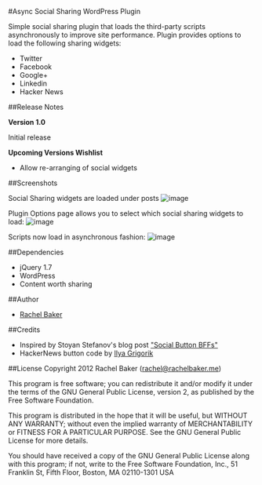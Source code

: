 #Async Social Sharing WordPress Plugin


Simple social sharing plugin that loads the third-party scripts asynchronously to improve site performance. Plugin provides options to load the following sharing widgets:

*	Twitter
*	Facebook
*	Google+
*	Linkedin
*	Hacker News

##Release Notes

__Version 1.0__

Initial release

__Upcoming Versions Wishlist__

*	Allow re-arranging of social widgets


##Screenshots

Social Sharing widgets are loaded under posts
![image](https://img.skitch.com/20120425-x5bnprr39qq39jf8mq9ems9ckf.png)

Plugin Options page allows you to select which social sharing widgets to load:
![image](https://img.skitch.com/20120425-etyncfitu8adcwdi46rfyx2qh2.png)

Scripts now load in asynchronous fashion:
![image](https://img.skitch.com/20120425-twrkwpxg952rwuufi1qy1bwmu5.png)

##Dependencies

*	jQuery 1.7
*	WordPress
*	Content worth sharing

##Author

- [Rachel Baker](http://rachelbaker.me)

##Credits
 * Inspired by Stoyan Stefanov's blog post ["Social Button BFFs"](http://www.phpied.com/social-button-bffs/)
 * HackerNews button code by [Ilya Grigorik](https://github.com/igrigorik/hackernews-button)

##License
Copyright 2012 Rachel Baker (rachel@rachelbaker.me)

  This program is free software; you can redistribute it and/or modify
  it under the terms of the GNU General Public License, version 2, as
  published by the Free Software Foundation.

  This program is distributed in the hope that it will be useful,
  but WITHOUT ANY WARRANTY; without even the implied warranty of
  MERCHANTABILITY or FITNESS FOR A PARTICULAR PURPOSE.  See the
  GNU General Public License for more details.

  You should have received a copy of the GNU General Public License
  along with this program; if not, write to the Free Software
  Foundation, Inc., 51 Franklin St, Fifth Floor, Boston, MA  02110-1301  USA

